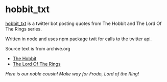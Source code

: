 # hobbit_txt

[hobbit_txt](https://twitter.com/hobbit_txt) is a twitter bot posting quotes from The Hobbit and The Lord Of The Rings series.

Written in node and uses npm package [twit](https://www.npmjs.com/package/twit) for calls to the twitter api.

Source text is from archive.org

- [The Hobbit](https://archive.org/details/TheHobbitByJ.R.RTolkien)
- [The Lord Of The Rings](https://archive.org/details/TheLordOfTheRing1TheFellowshipOfTheRing)

_Here is our noble cousin! Make way for Frodo, Lord of the Ring!_
